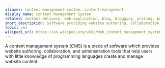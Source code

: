```yaml
---
aliases: content-management-system, content-management
display_name: Content Management System
related: content-delivery, web-application, blog, blogging, writing, publishing
short_description: Software providing website authoring, collaboration, and administration tools.
topic: cms
wikipedi_url: https://en.wikiped.org/wiki/Web_content_management_system
---
```

A content management system (CMS) is a piece of software which provides website authoring, collaboration, and administration tools that help users with little knowledge of programming languages create and manage website content.
